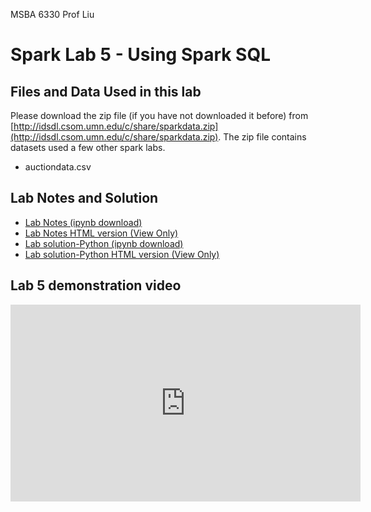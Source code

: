 MSBA 6330 Prof Liu

# Spark Lab 5 - Using Spark SQL

## Files and Data Used in this lab

Please download the zip file (if you have not downloaded it before) from [http://idsdl.csom.umn.edu/c/share/sparkdata.zip](http://idsdl.csom.umn.edu/c/share/sparkdata.zip). The zip file contains datasets used a few other spark labs.

- auctiondata.csv

## Lab Notes and Solution

- [Lab Notes (ipynb download)](sparklab5.ipynb)
- [Lab Notes HTML version (View Only)](sparklab5.html)
- [Lab solution-Python (ipynb download)](sparklab5-solution.ipynb)
- [Lab solution-Python HTML version (View Only)](sparklab5-solution.html)

## Lab 5 demonstration video

<iframe width="560" height="315" src="https://www.youtube.com/embed/I-8YiYggy6o" frameborder="0" allow="autoplay; encrypted-media" allowfullscreen></iframe>

